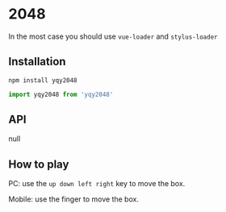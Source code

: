 # 2048
In the most case you should use `vue-loader` and `stylus-loader`
## Installation
```
npm install yqy2048
```

```javascript
import yqy2048 from 'yqy2048'
```

## API

null

## How to play

PC: use the `up down left right` key to move the box.

Mobile: use the finger to move the box.